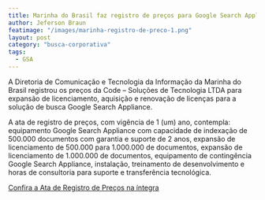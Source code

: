 ```yaml
---
title: Marinha do Brasil faz registro de preços para Google Search Appliance
author: Jeferson Braun
featimage: "/images/marinha-registro-de-preco-1.png"
layout: post
category: "busca-corporativa"
tags: 
  - GSA
---
```


A Diretoria de Comunicação e Tecnologia da Informação da Marinha do Brasil registrou os preços da Code – Soluções de Tecnologia LTDA para expansão de licenciamento, aquisição e renovação de licenças para a solução de busca Google Search Appliance.

A ata de registro de preços, com vigência de 1 (um) ano, contempla: equipamento Google Search Appliance com capacidade de indexação de 500.000 documentos com garantia e suporte de 2 anos, expansão de licenciamento de 500.000 para 1.000.000 de documentos, expansão de licenciamento de 1.000.000 de documentos, equipamento de contingência Google Search Appliance, instalação, treinamento de desenvolvimento e horas de consultoria para suporte e transferência tecnológica.

[Confira a Ata de Registro de Preços na íntegra](http://www.e-storageonline.com.br/wp-content/uploads/Ata-de-Registro-de-Precos-005-2012.pdf)